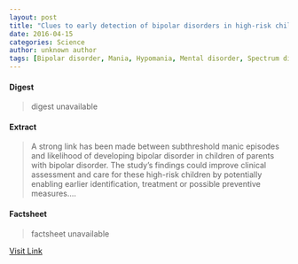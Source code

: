```yaml
---
layout: post
title: "Clues to early detection of bipolar disorders in high-risk children"
date: 2016-04-15
categories: Science
author: unknown author
tags: [Bipolar disorder, Mania, Hypomania, Mental disorder, Spectrum disorder, Mental health, Medical humanities, Social issues, Medical ethics, Applied psychology, Human diseases and disorders, Neuroscience, Psychiatric diseases and disorders, Social constructionism, Psychiatry, Psychiatry-related fields, Behavioural sciences, Psychological concepts, Clinical psychology, Psychiatric diagnosis, Psychology, Health, Abnormal psychology, Mental and behavioural disorders, Medical diagnosis, Psychiatric assessment, Medical specialties, Medicine, Psychopathology, Positive psychology, Clinical medicine, Diseases and disorders, Health care]
---
```



#### Digest
>digest unavailable

#### Extract
>A strong link has been made between subthreshold manic episodes and likelihood of developing bipolar disorder in children of parents with bipolar disorder. The study’s findings could improve clinical assessment and care for these high-risk children by potentially enabling earlier identification, treatment or possible preventive measures....

#### Factsheet
>factsheet unavailable

[Visit Link](http://feeds.sciencedaily.com/~r/sciencedaily/~3/qr5_16wvLlw/150303074712.htm)


